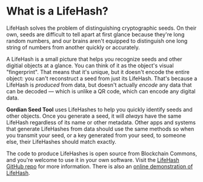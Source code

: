 # What is a LifeHash?

LifeHash solves the problem of distinguishing cryptographic seeds. On their own, seeds are difficult to tell apart at first glance because they're long random numbers, and our brains aren't equipped to distinguish one long string of numbers from another quickly or accurately.

A LifeHash is a small picture that helps you recognize seeds and other digitial objects at a glance. You can think of it as the object's visual "fingerprint". That means that it's unique, but it doesn't encode the entire object: you can't reconstruct a seed from just its LifeHash. That's because a LifeHash is *produced* from data, but doesn't actually *encode* any data that can be decoded — which is unlike a QR code, which can encode any digital data.

**Gordian Seed Tool** uses LifeHashes to help you quickly identify seeds and other objects. Once you generate a seed, it will *always* have the same LifeHash regardless of its name or other metadata. Other apps and systems that generate LifeHashes from data should use the same methods so when you transmit your seed, or a key generated from your seed, to someone else, their LifeHashes should match exactly.

The code to produce LifeHashes is open source from Blockchain Commons, and you're welcome to use it in your own software. Visit the [LifeHash GitHub repo](https://github.com/BlockchainCommons/bc-lifehash) for more information. There is also an [online demonstration of LifeHash](http://lifehash.info).
